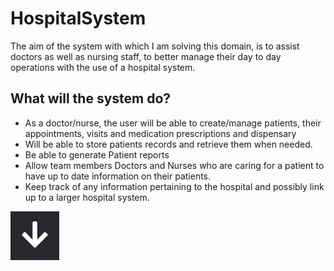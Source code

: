 # HospitalSystem

The aim of the system with which I am solving this domain, is to assist doctors as well as nursing staff, 
to better manage their day to day operations with the use of a hospital system. 

## What will the system do?

- As a doctor/nurse, the user will be able to create/manage patients, their appointments, visits and medication prescriptions
  and dispensary
- Will be able to store patients records and retrieve them when needed.
- Be able to generate Patient reports
- Allow team members Doctors and Nurses who are caring for a patient to have up to date information on their patients.
- Keep track of any information pertaining to the hospital and possibly link up to a larger hospital system.

<img src="uml.png" />
